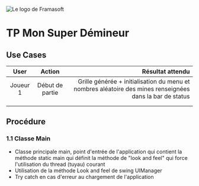 ![Le logo de Framasoft](https://framasoft.org/nav/img/logo.png "TP Démineur")

# **TP Mon Super Démineur**

## **Use Cases**
| User              | Action          | Résultat attendu |
| :----------------:|:---------------:| ----------------:|
| Joueur 1    | Début de partie      | Grille générée + initialisation du menu et nombres aléatoire des mines renseignées dans la bar de status|
|                  |                 |                  |
|                  |                 |                  |

## **Procédure**

### **1.1 Classe Main**
* Classe principale main, point d'entrée de l'application qui contient la méthode static main qui définit la méthode de "look and feel" qui force l'utilisation du thread (tuyau) courant
* Utilisation de la méthode Look and feel de swing UIManager
* Try catch en cas d'erreur au chargement de l'application
